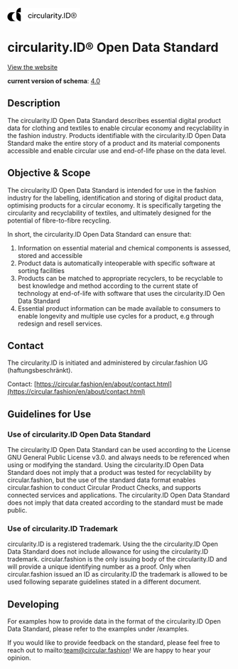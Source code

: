![circularity id logo](logo.jpg)

# circularity.ID® Open Data Standard

[View the website](https://circularity.id)

__current version of schema__: [4.0](https://circularity.id/open-data-standard.html)

## Description
The circularity.ID Open Data Standard describes essential digital product data for clothing and textiles to enable circular economy and recyclability in the fashion industry. Products identifiable with the circularity.ID Open Data Standard make the entire story of a product and its material components accessible and enable circular use and end-of-life phase on the data level.

## Objective & Scope
The circularity.ID Open Data Standard is intended for use in the fashion industry for the labelling, identification and storing of digital product data, optimising products for a circular economy. It is specifically targeting the circularity and recyclability of textiles, and ultimately designed for the potential of fibre-to-fibre recycling.

In short, the circularity.ID Open Data Standard can ensure that:
1) Information on essential material and chemical components is assessed, stored and accessible 
2) Product data is automatically inteoperable with specific software at sorting facilities
3) Products can be matched to appropriate recyclers, to be recyclable to best knowledge and method according to the current state of technology at end-of-life with software that uses the circularity.ID Oen Data Standard
4) Essential product information can be made available to consumers to enable longevity and multiple use cycles for a product, e.g through redesign and resell services.

## Contact

The circularity.ID is initiated and administered by circular.fashion UG (haftungsbeschränkt).

Contact: [https://circular.fashion/en/about/contact.html](https://circular.fashion/en/about/contact.html)

## Guidelines for Use

### Use of circularity.ID Open Data Standard
The circularity.ID Open Data Standard can be used according to the License GNU General Public License v3.0. and always needs to be referenced when using or modifying the standard. Using the circularity.ID Open Data Standard does not imply that a product was tested for recyclability by circular.fashion, but the use of the standard data format enables circular.fashion to conduct Circular Product Checks, and supports connected services and applications. The circularity.ID Open Data Standard does not imply that data created according to the standard must be made public.

### Use of circularity.ID Trademark
circularity.ID is a registered trademark. Using the the circularity.ID Open Data Standard does not include allowance for using the circularity.ID  trademark. circular.fashion is the only issuing body of the circularity.ID and will provide a unique identifying number as a proof. Only when circular.fashion issued an ID as  circularity.ID the trademark is allowed to be used following separate guidelines stated in a different document. 

## Developing
For examples how to provide data in the format of the circularity.ID Open Data Standard, please refer to the examples under /examples. 

If you would like to provide feedback on the standard, please feel free to reach out to mailto:team@circular.fashion! We are happy to hear your opinion. 